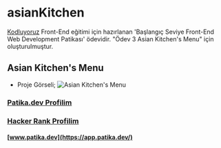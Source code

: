 # asianKitchen

[Kodluyoruz](https://www.kodluyoruz.org/)  Front-End eğitimi için hazırlanan 'Başlangıç Seviye Front-End Web Development Patikası' ödevidir. "Ödev 3
Asian Kitchen's Menu" için oluşturulmuştur.

## Asian Kitchen's Menu

- Proje Görseli;
![Asian Kitchen's Menu](img/Screen-Recording-_15.10.2022-23-12-27_.gif)


### [Patika.dev Profilim](https://app.patika.dev/canncelik)
### [Hacker Rank Profilim](https://www.hackerrank.com/ogulcan_celik24)
#### [www.patika.dev](https://app.patika.dev/)
